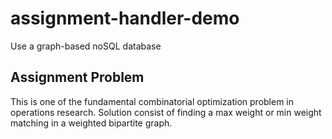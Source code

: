# assignment-handler-demo
Use a graph-based noSQL database

## Assignment Problem
This is one of the fundamental combinatorial optimization problem in operations research.
Solution consist of finding a max weight or min weight matching in a weighted bipartite graph.
